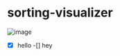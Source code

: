 # sorting-visualizer

![image](https://user-images.githubusercontent.com/98164944/218271079-7dde99d8-d756-442d-8d97-3c6754b22904.png)

- [x] hello 
-[] hey
